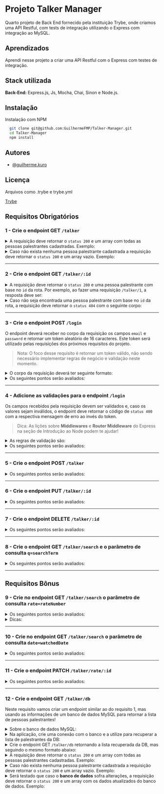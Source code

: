 
# Projeto Talker Manager

Quarto projeto de Back End fornecido pela instituição Trybe, onde criamos uma API Restful, com tests de integração utilizando o Express com integração ao MySQL.


## Aprendizados

Aprendi nesse projeto a criar uma API Restful com o Express com testes de integração.


## Stack utilizada

**Back-End:** Express.js, Js, Mocha, Chai, Sinon e Node.js.


## Instalação

Instalação com NPM

```bash
  git clone git@github.com:GuilhermeFMP/Talker-Manager.git
  cd Talker-Manager
  npm install
```
    
## Autores

- [@guilherme.kuro](https://github.com/GuilhermeFMP)


## Licença

Arquivos como .trybe e trybe.yml

[Trybe](https://www.betrybe.com/)

## Requisitos Obrigatórios

### 1 - Crie o endpoint GET `/talker`

<details>
  <summary>A requisição deve retornar o <code>status 200</code> e um array com todas as pessoas palestrantes cadastradas. Exemplo: </summary><br />

```json
[
  {
    "name": "Henrique Albuquerque",
    "age": 62,
    "id": 1,
    "talk": { "watchedAt": "23/10/2020", "rate": 5 }
  },
  {
    "name": "Heloísa Albuquerque",
    "age": 67,
    "id": 2,
    "talk": { "watchedAt": "23/10/2020", "rate": 5 }
  },
  {
    "name": "Ricardo Xavier Filho",
    "age": 33,
    "id": 3,
    "talk": { "watchedAt": "23/10/2020", "rate": 5 }
  },
  {
    "name": "Marcos Costa",
    "age": 24,
    "id": 4,
    "talk": { "watchedAt": "23/10/2020", "rate": 5 }
  }
]
```
  
</details>

<details>
  <summary>Caso não exista nenhuma pessoa palestrante cadastrada a requisição deve retornar o <code>status 200</code> e um array vazio. Exemplo:</summary><br />

  ```json
  []
  ```

</details>

---

### 2 - Crie o endpoint GET `/talker/:id`

<details>
  <summary>A requisição deve retornar o <code>status 200</code> e uma pessoa palestrante com base no <code>id</code> da rota. Por exemplo, ao fazer uma requisição <code>/talker/1</code>, a resposta deve ser:</summary><br />

  ```json
  {
    "name": "Henrique Albuquerque",
    "age": 62,
    "id": 1,
    "talk": { "watchedAt": "23/10/2020", "rate": 5 }
  }
  ```

</details>

<details>
  <summary>Caso não seja encontrada uma pessoa palestrante com base no <code>id</code> da rota, a requisição deve retornar o <code>status 404</code> com o seguinte corpo:</summary><br />
  
  ```json
  {
    "message": "Pessoa palestrante não encontrada"
  }
  ```

</details>

---

### 3 - Crie o endpoint POST `/login`

O endpoint deverá receber no corpo da requisição os campos `email` e `password` e retornar um token aleatório de 16 caracteres. Este token será utilizado pelas requisições dos próximos requisitos do projeto.

> Nota: O foco desse requisito é retornar um token válido, não sendo necessário implementar regras de negócio e validação neste momento.

<details>
  <summary>O corpo da requisição deverá ter seguinte formato:</summary><br />

  ```json
  {
    "email": "email@email.com",
    "password": "123456"
  }
  ```

</details>
  
<details>
  <summary>Os seguintes pontos serão avaliados:</summary><br />
  
- O endpoint deverá retornar um código de `status 200` com o token gerado e o seguinte corpo:

  ```json
  {
    "token": "7mqaVRXJSp886CGr"
  }
  ```

- O endpoint deve retornar um token aleatório a cada vez que for acessado.
  
</details>

---

### 4 - Adicione as validações para o endpoint `/login`

Os campos recebidos pela requisição devem ser validados e, caso os valores sejam inválidos, o endpoint deve retornar o código de `status 400` com a respectiva mensagem de erro ao invés do token.

> Dica: As lições sobre **Middlewares** e **Router Middleware** do Express na seção de Introdução ao Node podem te ajudar!
<details>
  <summary>As regras de validação são:</summary><br />

- o campo `email` é obrigatório;
- o campo `email` deve ter um email válido;
- o campo `password` é obrigatório;
- o campo `password` deve ter pelo menos 6 caracteres.

</details>
  
<details>
  <summary>Os seguintes pontos serão avaliados:</summary><br />

- Caso o campo `email` não seja passado ou esteja vazio, retorne um código de `status 400` com o seguinte corpo:

  ```json
  {
    "message": "O campo \"email\" é obrigatório"
  }
  ```

- Caso o email passado não seja válido, retorne um código de `status 400` com o seguinte corpo:

  ```json
  {
    "message": "O \"email\" deve ter o formato \"email@email.com\""
  }
  ```

- Caso o campo `password` não seja passado ou esteja vazio retorne um código de `status 400` com o seguinte corpo:

  ```json
  {
    "message": "O campo \"password\" é obrigatório"
  }
  ```

- Caso a senha não tenha pelo menos 6 caracteres retorne um código de `status 400` com o seguinte corpo:

  ```json
  {
    "message": "O \"password\" deve ter pelo menos 6 caracteres"
  }
  ```

</details>

---

### 5 - Crie o endpoint POST `/talker`

<details>
  <summary>Os seguintes pontos serão avaliados:</summary><br />

- O endpoint deve ser capaz de adicionar uma nova pessoa palestrante ao seu arquivo;

- O corpo da requisição deverá ter o seguinte formato:

  ```json
  {
    "name": "Danielle Santos",
    "age": 56,
    "talk": {
      "watchedAt": "22/10/2019",
      "rate": 5
    }
  }
  ```

- A requisição deve ter o token de autenticação nos headers, no campo `authorization`.

  - Caso o token não seja encontrado retorne um código de `status 401`, com o seguinte corpo:

    ```json
    {
      "message": "Token não encontrado"
    }
    ```

  - Caso o token seja inválido retorne um código de `status 401`, com o seguinte corpo:
  
  - Dica 💡: Um token **válido** é composto por exatamente **16 caracteres** e deve ser do tipo **string**.

    ```json
    {
      "message": "Token inválido"
    }
    ```

- O campo `name` deverá ter no mínimo 3 caracteres. Ele é obrigatório.

  - Caso o campo não seja passado ou esteja vazio retorne um código de `status 400`, com o seguinte corpo:

    ```json
    {
      "message": "O campo \"name\" é obrigatório"
    }
    ```

  - Caso o nome não tenha pelo menos 3 caracteres retorne um código de `status 400`, com o seguinte corpo:

    ```json
    {
      "message": "O \"name\" deve ter pelo menos 3 caracteres"
    }
    ```

- O campo `age` deverá ser um inteiro e apenas pessoas maiores de idade (pelo menos `18 anos`) podem ser cadastradas. Ele é obrigatório.

  - Caso o campo não seja passado ou esteja vazio retorne um código de `status 400`, com o seguinte corpo:

    ```json
    {
      "message": "O campo \"age\" é obrigatório"
    }
    ```

  - Caso o campo não seja um `number` do tipo inteiro igual ou maior que 18 retorne um código de `status 400`, com o seguinte corpo:

  ```json
  {
    "message": "O campo \"age\" deve ser um número inteiro igual ou maior que 18"
  }
  ```

  - O campo `talk` deverá ser um objeto com as chaves `watchedAt` e `rate`:

  - O campo `talk` é obrigatório.

    - Caso o campo não seja informado retorne `status 400`, com o seguinte corpo:

        ```json
        {
          "message": "O campo \"talk\" é obrigatório"
        }
        ```

  - A chave `watchedAt` é obrigatória.  

    - Caso a chave não seja informada ou esteja vazia retorne `status 400`, com o seguinte corpo:

      ```json
      {
        "message": "O campo \"watchedAt\" é obrigatório"
      }
      ```

  - A chave `watchedAt` deve ser uma data no formato `dd/mm/aaaa`.

    - Caso a data não respeite o formato `dd/mm/aaaa` retorne `status 400`, com o seguinte corpo:

      ```json
      {
        "message": "O campo \"watchedAt\" deve ter o formato \"dd/mm/aaaa\""
      }
      ```

  - O campo `rate` é obrigatório.  

    - Caso o campo não seja informado ou esteja vazio retorne `status 400`, com o seguinte corpo:

      ```json
      {
        "message": "O campo \"rate\" é obrigatório"
      }
      ```

  - A chave `rate` deve ser um inteiro entre 1 e 5.

    - Caso a nota não seja um inteiro entre 1 e 5 retorne `status 400`, com o seguinte corpo:

      ```json
      {
        "message": "O campo \"rate\" deve ser um número inteiro entre 1 e 5"
      }
      ```  
  
- Caso esteja tudo certo, retorne o `status 201`  e a pessoa cadastrada.
  
- O endpoint deve retornar o `status 201` e a pessoa palestrante que foi cadastrada, da seguinte forma:

  ```json
  {
    "id": 1,
    "name": "Danielle Santos",
    "age": 56,
    "talk": {
      "watchedAt": "22/10/2019",
      "rate": 5
    }
  }
  ```

</details>

---

### 6 - Crie o endpoint PUT `/talker/:id`

<details>
  <summary>Os seguintes pontos serão avaliados:</summary><br />

- O endpoint deve ser capaz de editar uma pessoa palestrante com base no id da rota, sem alterar o id registrado.

- O corpo da requisição deverá ter o seguinte formato:

    ```json
    {
      "name": "Danielle Santos",
      "age": 56,
      "talk": {
        "watchedAt": "22/10/2019",
        "rate": 5
      }
    }
    ```

- A requisição deve ter o token de autenticação nos headers, no campo `authorization`.

  - Caso o token não seja encontrado retorne um código de `status 401`, com o seguinte corpo:

      ```json
      {
        "message": "Token não encontrado"
      }
      ```

  - Caso o token seja inválido retorne um código de `status 401`, com o seguinte corpo:

      ```json
      {
        "message": "Token inválido"
      }
      ```

- O campo `name` deverá ter no mínimo 3 caracteres. Ele é obrigatório.

  - Caso o campo não seja passado ou esteja vazio retorne um código de `status 400`, com o seguinte corpo:

      ```json
      {
        "message": "O campo \"name\" é obrigatório"
      }
      ```

  - Caso o nome não tenha pelo menos 3 caracteres retorne um código de `status 400`, com o seguinte corpo:

      ```json
      {
        "message": "O \"name\" ter pelo menos 3 caracteres"
      }
      ```

- O campo `age` deverá ser um inteiro e apenas pessoas maiores de idade (pelo menos `18 anos`) podem ser cadastradas. Ele é obrigatório.

  - Caso o campo não seja passado ou esteja vazio retorne um código de `status 400`, com o seguinte corpo:

      ```json
      {
        "message": "O campo \"age\" é obrigatório"
      }
      ```

  - Caso o campo não seja um `number` do tipo inteiro igual ou maior que 18 retorne um código de `status 400`, com o seguinte corpo:

  ```json
  {
    "message": "O campo \"age\" deve ser um número inteiro igual ou maior que 18"
  }
  ```

- O campo `talk` deverá ser um objeto com as chaves `watchedAt` e `rate`:

  - O campo `talk` é obrigatório.

    - Caso o campo não seja informado retorne `status 400`, com o seguinte corpo:

        ```json
        {
          "message": "O campo \"talk\" é obrigatório"
        }
        ```

  - A chave `watchedAt` é obrigatória.  

    - Caso a chave não seja informada ou esteja vazia retorne `status 400`, com o seguinte corpo:

        ```json
        {
          "message": "O campo \"watchedAt\" é obrigatório"
        }
        ```

  - A chave `watchedAt` deve ser uma data no formato `dd/mm/aaaa`.

    - Caso a data não respeite o formato `dd/mm/aaaa` retorne `status 400`, com o seguinte corpo:

        ```json
        {
          "message": "O campo \"watchedAt\" deve ter o formato \"dd/mm/aaaa\""
        }
        ```

  - O campo `rate` é obrigatório.  

    - Caso o campo não seja informado ou esteja vazio retorne `status 400`, com o seguinte corpo:

        ```json
        {
          "message": "O campo \"rate\" é obrigatório"
        }
        ```

  - A chave `rate` deve ser um inteiro entre 1 e 5.

    - Caso a nota não seja um inteiro entre 1 e 5 retorne `status 400`, com o seguinte corpo:

        ```json
        {
          "message": "O campo \"rate\" deve ser um número inteiro entre 1 e 5"
        }
        ```

- Caso não seja encontrada uma pessoa palestrante com base no `id` da rota, a requisição deve retornar o `status 404` com o seguinte corpo:
  
  ```json
  {
    "message": "Pessoa palestrante não encontrada"
  }
  ```

- Caso esteja tudo certo, retorne o `status 200` e a pessoa editada.
  - O endpoint deve retornar o `status 200` e a pessoa palestrante que foi editada, da seguinte forma:

      ```json
      {
        "id": 1,
        "name": "Danielle Santos",
        "age": 56,
        "talk": {
          "watchedAt": "22/10/2019",
          "rate": 4
        }
      }
      ```

  - Os dados atualizados por meio do endpoint deve ser persistidos no arquivo `talker.json`.

</details>

---

### 7 - Crie o endpoint DELETE `/talker/:id`

<details>
  <summary>Os seguintes pontos serão avaliados:</summary><br />

- A requisição deve ter o token de autenticação nos headers, no campo `authorization`.

  - Caso o token não seja encontrado retorne um código de `status 401`, com o seguinte corpo:

      ```json
      {
        "message": "Token não encontrado"
      }
      ```

  - Caso o token seja inválido retorne um código de `status 401`, com o seguinte corpo:

      ```json
      {
        "message": "Token inválido"
      }
      ```

- O endpoint deve deletar uma pessoa palestrante com base no id da rota. Devendo retornar o `status 204`, sem conteúdo na resposta.

</details>

---

### 8 - Crie o endpoint GET `/talker/search` e o parâmetro de consulta `q=searchTerm`

<details>
  <summary>Os seguintes pontos serão avaliados:</summary><br />

- O endpoint deve retornar um array de palestrantes que contenham em seu nome o termo pesquisado no queryParam `q` da URL. Devendo retornar o `status 200`, com o seguinte corpo:

    ```text
    /talker/search?q=Da
    ```

    ```json
    [
      {
        "id": 1,
        "name": "Danielle Santos",
        "age": 56,
        "talk": {
          "watchedAt": "22/10/2019",
          "rate": 5,
        },
      }
    ]
    ```

- A requisição deve ter o token de autenticação nos headers, no campo `authorization`.

  - Caso o token não seja encontrado retorne um código de `status 401`, com o seguinte corpo:

      ```json
      {
        "message": "Token não encontrado"
      }
      ```

  - Caso o token seja inválido retorne um código de `status 401`, com o seguinte corpo:

      ```json
      {
        "message": "Token inválido"
      }
      ```

- Caso `searchTerm` não seja informado ou esteja vazio, o endpoint deverá retornar um array com todas as pessoas palestrantes cadastradas, assim como no endpoint GET `/talker`, com um `status 200`.

- Caso nenhuma pessoa palestrante satisfaça a busca, o endpoint deve retornar o `status 200` e um array vazio.

  **Dica** é importante ter atenção se essa rota não entra em conflito com as outras, já que a ordem das rotas faz diferença na interpretação da aplicação

</details>

---

## Requisitos Bônus

### 9 - Crie no endpoint GET `/talker/search` o parâmetro de consulta `rate=rateNumber`

<details>
  <summary>Os seguintes pontos serão avaliados:</summary><br />

- O endpoint deve retornar um array de palestrantes cujo `rate` seja um valor igual ao termo pesquisado no queryParam `rate` da URL. Devendo retornar o `status 200`, com o seguinte corpo:

    ```text
    /talker/search?rate=5
    ```

    ```json
    [
      {
        "id": 1,
        "name": "Danielle Santos",
        "age": 56,
        "talk": {
          "watchedAt": "22/10/2019",
          "rate": 5,
        },
      }
    ]
    ```

- A requisição deve ter o token de autenticação nos headers, no campo `authorization`.

  - Caso o token não seja encontrado retorne um código de `status 401`, com o seguinte corpo:

      ```json
      {
        "message": "Token não encontrado"
      }
      ```

  - Caso o token seja inválido retorne um código de `status 401`, com o seguinte corpo:

      ```json
      {
        "message": "Token inválido"
      }
      ```

- Caso o termo pesquisado no queryParam `rate` não seja um número inteiro entre 1 e 5 retorne um código de `status 400` com o seguinte corpo:

  ```json
  {
    "message": "O campo \"rate\" deve ser um número inteiro entre 1 e 5"
  }
  ```

- Caso o parâmetro de consulta `searchTerm` também esteja presente, ambas as filtragens devem ser aplicadas, ou seja, o endpoint deve retornar um array de palestrantes cujo `rate` seja um valor igual ao termo pesquisado no queryParam `rate`, e também que o nome contenha o termo pesquisado no queryParam `q` da URL. Devendo retornar o `status 200`, com o seguinte corpo:

    ```text
    /search?rate=5&q=Da
    ```

    ```json
    [
      {
        "id": 1,
        "name": "Danielle Santos",
        "age": 56,
        "talk": {
          "watchedAt": "22/10/2019",
          "rate": 5,
        },
      }
    ]
    ```

</details>

<details>
  <summary>Dicas:</summary><br />
  
- Lembre-se que os valores que vem na requisição via _queryParams_ são sempre do tipo _string_;
- A chave `params` do objeto `Request` possui todos os parâmetros de consulta enviados na requisição, você consegue acessar esses valores como já faz para a chave `body`;
- Se estiver com dúvida na lógica de filtrar os resultados, relembre o conteúdo de `Higher Order Functions` dos fundamentos de JS.

</details>

---

### 10 - Crie no endpoint GET `/talker/search` o parâmetro de consulta `date=watchedDate`

<details>
  <summary>Os seguintes pontos serão avaliados:</summary><br />

- O endpoint deve retornar um array de palestrantes cujo `watchedAt` seja um valor igual ao termo pesquisado no queryParam `date` da URL. Devendo retornar o `status 200`, com o seguinte corpo:

    ```text
    /talker/search?date=22/10/2019
    ```

    ```json
    [
      {
        "id": 1,
        "name": "Danielle Santos",
        "age": 56,
        "talk": {
          "watchedAt": "22/10/2019",
          "rate": 5,
        },
      }
    ]
    ```

- A requisição deve ter o token de autenticação nos headers, no campo `authorization`.

  - Caso o token não seja encontrado retorne um código de `status 401`, com o seguinte corpo:

      ```json
      {
        "message": "Token não encontrado"
      }
      ```

  - Caso o token seja inválido retorne um código de `status 401`, com o seguinte corpo:

      ```json
      {
        "message": "Token inválido"
      }
      ```

- Caso o termo pesquisado no queryParam `date` não respeite o formato `dd/mm/aaaa` retorne um código de `status 400` com o seguinte corpo:

  ```json
  {
    "message": "O parâmetro \"date\" deve ter o formato \"dd/mm/aaaa\""
  }
  ```

- Caso `date` esteja vazio, o endpoint deverá retornar um array com todas as pessoas palestrantes cadastradas, assim como no endpoint GET `/talker`, com um `status 200`.

- Assim como no requisito anterior, deve ser possível combinar o parâmetro de consulta `date` com os outros parâmetros já existentes: `q` e `rate`.

</details>

---

### 11 - Crie o endpoint PATCH `/talker/rate/:id`

<details>
  <summary>Os seguintes pontos serão avaliados:</summary><br />

- O endpoint deve ser capaz de alterar a avaliação de uma pessoa palestrante com base no id da rota, sem alterar o id registrado.

- O corpo da requisição deverá ter o seguinte formato:

    ```json
    {
      "rate": 5
    }
    ```

- A requisição deve ter o token de autenticação nos headers, no campo `authorization`.

  - Caso o token não seja encontrado retorne um código de `status 401`, com o seguinte corpo:

      ```json
      {
        "message": "Token não encontrado"
      }
      ```

  - Caso o token seja inválido retorne um código de `status 401`, com o seguinte corpo:

      ```json
      {
        "message": "Token inválido"
      }
      ```

- O campo `rate` é obrigatório.  

  - Caso o campo não seja informado ou esteja vazio retorne `status 400`, com o seguinte corpo:

      ```json
      {
        "message": "O campo \"rate\" é obrigatório"
      }
      ```

- A chave `rate` deve ser um inteiro entre 1 e 5.

  - Caso a nota não seja um inteiro entre 1 e 5 retorne `status 400`, com o seguinte corpo:

      ```json
      {
        "message": "O campo \"rate\" deve ser um número inteiro entre 1 e 5"
      }
      ```

- Caso esteja tudo certo, retorne o `status 204` sem nenhum corpo.

  - Os dados atualizados por meio do endpoint deve ser persistidos no arquivo `talker.json`.

</details>

---

### 12 - Crie o endpoint GET `/talker/db`

Neste requisito vamos criar um endpoint similar ao do requisito 1, mas usando as informações de um banco de dados MySQL para retornar a lista de pessoas palestrantes!

<details>
  <summary>Sobre o banco de dados MySQL: </summary><br />

O arquivo `docker-compose.yaml` tem mais um serviço chamado `db` com uma instância MySQL configurada para uso na porta `3306`.

- **Caso o serviço não esteja iniciado, rode o comando `docker-compose up -d db`**

<details><summary>⚠️ Caso você esteja rodando os testes fora do container, configure as variáveis de ambiente no arquivo <code>.env</code> </summary><br>

- Crie um arquivo `.env` na raiz do projeto seguindo o padrão do arquivo [`env.example`](./env.example) e o modifique de acordo com a necessidade.

> Nota: o arquivo `env.example` já contém os valores necessários para se conectar com o serviço `db` do compose.

</details>

Ao ser criado, o serviço `db` cria e popula a tabela `talkers`, que contém os mesmos dados do arquivo `talker.json`, no seguinte formato:

| id | name                 | age | talk_watched_at | talk_rate |
|----|----------------------|-----|-----------------|-----------|
| 1  | Henrique Albuquerque | 62  | 23/10/2020      | 5         |
| 2  | Heloísa Albuquerque  | 67  | 23/10/2020      | 5         |
| 3  | Ricardo Xavier Filho | 33  | 23/10/2020      | 5         |
| 4  | Marcos Costa         | 24  | 23/10/2020      | 5         |

</details>

<details>
  <summary>Na aplicação, crie uma conexão com o banco e a utilize para recuperar a lista de palestrantes da DB: </summary><br />
  
  A biblioteca `mysql2` já vem instalada no projeto.

  💡**Dica** Reveja as lições a partir de [Configurando o MySQL no Express](https://app.betrybe.com/learn/course/5e938f69-6e32-43b3-9685-c936530fd326/module/94d0e996-1827-4fbc-bc24-c99fb592925b/section/2ed87e4f-9049-4314-8091-8f71b1925cf6/day/6b700197-22c6-4a2d-b791-b66d5247d3f0/lesson/d55e780a-a5a4-44a4-8d83-d73a2c99c691) em caso de dúvidas.

</details>

<details>
  <summary>Crie o endpoint GET <code>/talker/db</code> retornando a lista recuperada da DB, mas seguindo o mesmo formato abaixo: </summary><br />

  💡**Dica** O formato salvo no banco não está exatamente igual ao esperado no endpoint. Será necessário transformar o resultado para o formato correto antes de retornar para o cliente.
</details>

<details>
  <summary>A requisição deve retornar o <code>status 200</code> e um array com todas as pessoas palestrantes cadastradas. Exemplo: </summary><br />

```json
[
  {
    "name": "Henrique Albuquerque",
    "age": 62,
    "id": 1,
    "talk": { "watchedAt": "23/10/2020", "rate": 5 }
  },
  {
    "name": "Heloísa Albuquerque",
    "age": 67,
    "id": 2,
    "talk": { "watchedAt": "23/10/2020", "rate": 5 }
  },
  {
    "name": "Ricardo Xavier Filho",
    "age": 33,
    "id": 3,
    "talk": { "watchedAt": "23/10/2020", "rate": 5 }
  },
  {
    "name": "Marcos Costa",
    "age": 24,
    "id": 4,
    "talk": { "watchedAt": "23/10/2020", "rate": 5 }
  }
]
```
  
</details>

<details>
  <summary>Caso não exista nenhuma pessoa palestrante cadastrada a requisição deve retornar o <code>status 200</code> e um array vazio. Exemplo:</summary><br />

  ```json
  []
  ```

</details>

<details>
  <summary>Será testado que caso o <strong>banco de dados</strong> sofra alterações, a requisição deve retornar o <code>status 200</code> e um array com os dados atualizados do banco de dados. Exemplo:</summary><br />

  > Nota: O teste fará o cadastro **diretamente no banco**, não utilizando nenhum endpoint da API.

  ```json
  [
    {
      "name": "Henrique Albuquerque",
      "age": 62,
      "id": 1,
      "talk": {
        "watchedAt": "23/10/2020",
        "rate": 5
      }
    },
    {
      "name": "Heloísa Albuquerque",
      "age": 67,
      "id": 2,
      "talk": {
        "watchedAt": "23/10/2020",
        "rate": 5
      }
    },
    {
      "name": "Ricardo Xavier Filho",
      "age": 33,
      "id": 3,
      "talk": {
        "watchedAt": "23/10/2020",
        "rate": 5
      }
    },
    {
      "name": "Marcos Costa",
      "age": 24,
      "id": 4,
      "talk": {
        "watchedAt": "23/10/2020",
        "rate": 5
      }
    },
    {
      "name": "Zendaya Maree",
      "age": 17,
      "id": 5,
      "talk": {
        "watchedAt": "25/09/2020",
        "rate": 5
      }
    }
  ]
  ```

</details>

